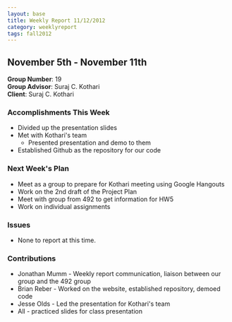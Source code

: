 ```yaml
---
layout: base
title: Weekly Report 11/12/2012
category: weeklyreport
tags: fall2012
---
```


## November 5th - November 11th

**Group Number**: 19  
**Group Advisor**: Suraj C. Kothari  
**Client**: Suraj C. Kothari  

### Accomplishments This Week

* Divided up the presentation slides
* Met with Kothari's team
	* Presented presentation and demo to them
* Established Github as the repository for our code

### Next Week's Plan

* Meet as a group to prepare for Kothari meeting using Google Hangouts
* Work on the 2nd draft of the Project Plan
* Meet with group from 492 to get information for HW5
* Work on individual assignments

### Issues

* None to report at this time.

### Contributions

* Jonathan Mumm - Weekly report communication, liaison between our group and the 492 group
* Brian Reber - Worked on the website, established repository, demoed code
* Jesse Olds - Led the presentation for Kothari's team
* All - practiced slides for class presentation
